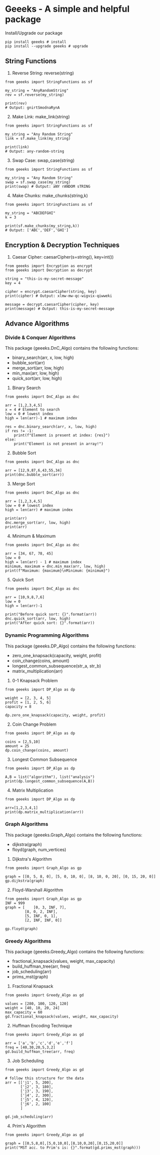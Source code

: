 # Geeeks - A simple and helpful package
Install/Upgrade our package
```
pip install geeeks # install
pip install --upgrade geeeks # upgrade
```

## String Functions  
1. Reverse String: reverse(string)
```
from geeeks import StringFunctions as sf

my_string = "AnyRandomString"
rev = sf.reverse(my_string)

print(rev)
# Output: gnirtSmodnaRynA
```

2. Make Link: make_link(string)
```
from geeeks import StringFunctions as sf

my_string = "Any Random String"
link = sf.make_link(my_string)

print(link)
# Output: any-random-string
```

3. Swap Case: swap_case(string)
```
from geeeks import StringFunctions as sf

my_string = "Any Random String"
swap = sf.swap_case(my_string)
print(swap) # Output: aNY rANDOM sTRING
```

4. Make Chunks: make_chunks(string,k)
```
from geeeks import StringFunctions as sf

my_string = "ABCDEFGHI"
k = 3

print(sf.make_chunks(my_string,k))
# Output: ['ABC','DEF','GHI']
```

## Encryption & Decryption Techniques
1. Caesar Cipher: caesarCipher(s=string(), key=int())
```
from geeeks import Encryption as encrypt
from geeeks import Decryption as decrypt

string = "this-is-my-secret-message"
key = 4

cipher = encrypt.caesarCipher(string, key)
print(cipher) # Output: xlmw-mw-qc-wigvix-qiwweki

message = decrypt.caesarCipher(cipher, key)
print(message) # Output: this-is-my-secret-message
```

## Advance Algorithms  
### Divide & Conquer Algorithms  
This package (geeeks.DnC_Algo) contains the following functions:
* binary_search(arr, x, low, high)
* bubble_sort(arr)
* merge_sort(arr, low, high)
* min_max(arr, low, high)
* quick_sort(arr, low, high)

1. Binary Search  
```
from geeeks import DnC_Algo as dnc

arr = [1,2,3,4,5]
x = 4 # Element to search
low = 0 # lowest index
high = len(arr)-1 # maximum index

res = dnc.binary_search(arr, x, low, high)
if res != -1:
    print(f"Element is present at index: {res}")
else:
    print("Element is not present in array!")
```

2. Bubble Sort
```
from geeeks import DnC_Algo as dnc

arr = [12,9,87,6,43,55,34]
print(dnc.bubble_sort(arr))
```

3. Merge Sort
```
from geeeks import DnC_Algo as dnc

arr = [1,2,3,4,5]
low = 0 # lowest index
high = len(arr) # maximum index

print(arr)
dnc.merge_sort(arr, low, high)
print(arr)
```

4. Minimum & Maximum
```
from geeeks import DnC_Algo as dnc

arr = [34, 67, 78, 45]
low = 0
high = len(arr) - 1 # maximum index
minimum, maximum = dnc.min_max(arr, low, high)
print(f"Maximum: {maximum}\nMinimum: {minimum}")
```

5. Quick Sort
```
from geeeks import DnC_Algo as dnc

arr = [10,9,8,7,6]
low = 0
high = len(arr)-1

print("Before quick sort: {}".format(arr))
dnc.quick_sort(arr, low, high)
print("After quick sort: {}".format(arr))
```

### Dynamic Programming Algorithms
This package (geeeks.DP_Algo) contains the following functions:
* zero_one_knapsack(capacity, weight, profit)
* coin_change(coins, amount)
* longest_common_subsequence(str_a, str_b)
* matrix_multiplication(arr)

1. 0-1 Knapsack Problem
```
from geeeks import DP_Algo as dp

weight = [2, 3, 4, 5]
profit = [1, 2, 5, 6]
capacity = 8

dp.zero_one_knapsack(capacity, weight, profit)
```

2. Coin Change Problem
```
from geeeks import DP_Algo as dp

coins = [2,5,10]
amount = 25
dp.coin_change(coins, amount)
```

3. Longest Common Subsequence
```
from geeeks import DP_Algo as dp

A,B = list("algorithm"), list("analysis")
print(dp.longest_common_subsequence(A,B))
```

4. Matrix Multiplication
```
from geeeks import DP_Algo as dp

arr=[1,2,3,4,1]
print(dp.matrix_multiplication(arr))
```

### Graph Algorithms
This package (geeeks.Graph_Algo) contains the following functions:
* dijkstra(graph)
* floyd(graph, num_vertices)

1. Dijkstra's Algorithm
```
from geeeks import Graph_Algo as gp

graph = [[0, 5, 8, 0], [5, 0, 10, 0], [8, 10, 0, 20], [0, 15, 20, 0]]
gp.dijkstra(graph)
```

2. Floyd-Warshall Algorithm
```
from geeeks import Graph_Algo as gp
INF = 999
graph = [    [0, 3, INF, 7],
         [8, 0, 2, INF],
         [5, INF, 0, 1],
         [2, INF, INF, 0]]

gp.floyd(graph)
```

### Greedy Algorithms
This package (geeeks.Greedy_Algo) contains the following functions:
* fractional_knapsack(values, weight, max_capacity)
* build_huffman_tree(arr, freq)
* job_scheduling(arr)
* prims_mst(graph)

1. Fractional Knapsack
```
from geeeks import Greedy_Algo as gd

values = [280, 100, 120, 120]
weight = [40, 10, 20, 24]
max_capacity = 60
gd.fractional_knapsack(values, weight, max_capacity)
```

2. Huffman Encoding Technique
```
from geeeks import Greedy_Algo as gd

arr = ['a','b','c','d','e','f']
freq = [40,30,20,5,3,2]
gd.build_huffman_tree(arr, freq)
```

3. Job Scheduling
```
from geeeks import Greedy_Algo as gd

# follow this structure for the data
arr = [['j1', 5, 200],
       ['j2', 3, 180],
       ['j3', 3, 190],
       ['j4', 2, 300],
       ['j5', 4, 120],
       ['j6', 2, 100]
       ]

gd.job_scheduling(arr)
```

4. Prim's Algorithm
```
from geeeks import Greedy_Algo as gd

graph = [[0,5,8,0],[5,0,10,0],[8,10,0,20],[0,15,20,0]]
print("MST acc. to Prim's is: {}".format(gd.prims_mst(graph)))
```